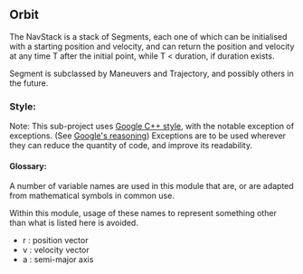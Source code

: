 ## Orbit

The NavStack is a stack of Segments, each one of which can be
initialised with a starting position and velocity, and can return
the position and velocity at any time T after the initial point,
while T < duration, if duration exists.

Segment is subclassed by Maneuvers and Trajectory, and possibly others
in the future.

### Style:

Note: This sub-project uses
[Google C++ style](https://google.github.io/styleguide/cppguide.html),
with the notable exception of exceptions. (See [Google's reasoning](
https://google.github.io/styleguide/cppguide.html#Exceptions))
Exceptions are to be used wherever they can reduce the quantity of code,
and improve its readability.

#### Glossary:

A number of variable names are used in this module that are, or are
adapted from mathematical symbols in common use.

Within this module, usage of these names to represent something other
than what is listed here is avoided.

* r : position vector
* v : velocity vector
* a : semi-major axis
